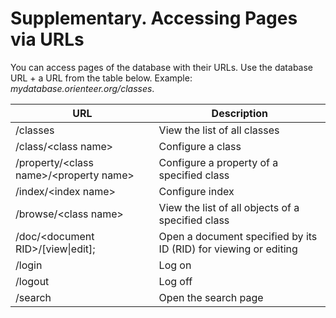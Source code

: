 # Supplementary. Accessing Pages via URLs

You can access pages of the database with their URLs. Use the database URL + a URL from the table below. Example: *mydatabase.orienteer.org/classes*.


| URL | Description |
| -- | -- |
| /classes | View the list of all classes |
| /class/&lt;class name&gt; | Configure a class |
| /property/&lt;class name&gt;/&lt;property name&gt; | Configure a property of a specified class |
| /index/&lt;index name&gt; | Configure index |
| /browse/&lt;class name&gt; |View the list of all objects of a specified class |
| /doc/&lt;document RID&gt;/[view&#124;edit]; | Open a document specified by its ID (RID) for viewing or editing|
| /login | Log on |
| /logout | Log off |
| /search | Open the search page |


